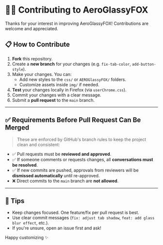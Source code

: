 # 🧑‍💻 Contributing to AeroGlassyFOX

Thanks for your interest in improving AeroGlassyFOX! Contributions are welcome and appreciated.

## 📋 How to Contribute

1. **Fork** this repository.
2. Create a **new branch** for your changes (e.g. `fix-tab-color`, `add-button-style`).
3. Make your changes. You can:
   - Add new styles to the `css/` or `AEROGlassyFOX/` folders.
   - Customize assets inside `img/` if needed.
4. **Test** your changes locally in Firefox (via `userChrome.css`).
5. Commit your changes with a clear message.
6. Submit a **pull request** to the `main` branch.

---

## ✅ Requirements Before Pull Request Can Be Merged

> These are enforced by GitHub's branch rules to keep the project clean and consistent:

- ✅ Pull requests must be **reviewed and approved**.
- ✅ If someone comments or requests changes, all **conversations must be resolved**.
- ✅ If new commits are pushed, approvals from reviewers will be **dismissed automatically** until re-approved.
- ❌ Direct commits to the `main` branch are **not allowed**.

---

## 🧠 Tips

- Keep changes focused. One feature/fix per pull request is best.
- Use clear commit messages (`fix: adjust tab shadow`, `feat: add glass blur effect`, etc.).
- If you're unsure, open an issue first and ask!

Happy customizing ✨
